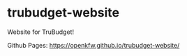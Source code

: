 # trubudget-website

Website for TruBudget!



Github Pages: https://openkfw.github.io/trubudget-website/
